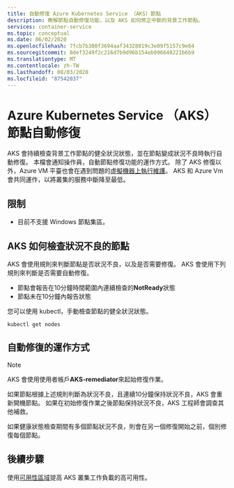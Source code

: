 ```yaml
---
title: 自動修復 Azure Kubernetes Service （AKS）節點
description: 瞭解節點自動修復功能，以及 AKS 如何修正中斷的背景工作節點。
services: container-service
ms.topic: conceptual
ms.date: 06/02/2020
ms.openlocfilehash: 7fcb7b380f3694aaf34328019c3e09f5157c9e64
ms.sourcegitcommit: 8def3249f2c216d7b9d96b154eb096640221b6b9
ms.translationtype: MT
ms.contentlocale: zh-TW
ms.lasthandoff: 08/03/2020
ms.locfileid: "87542037"
---
```

# <a name="azure-kubernetes-service-aks-node-auto-repair"></a>Azure Kubernetes Service （AKS）節點自動修復

AKS 會持續檢查背景工作節點的健全狀況狀態，並在節點變成狀況不良時執行自動修復。 本檔會通知操作員，自動節點修復功能的運作方式。 除了 AKS 修復以外，Azure VM 平臺也會在遇到問題的[虛擬機器上執行維護][vm-updates]。 AKS 和 Azure Vm 會共同運作，以將叢集的服務中斷降至最低。

## <a name="limitations"></a>限制

* 目前不支援 Windows 節點集區。

## <a name="how-aks-checks-for-unhealthy-nodes"></a>AKS 如何檢查狀況不良的節點

AKS 會使用規則來判斷節點是否狀況不良，以及是否需要修復。 AKS 會使用下列規則來判斷是否需要自動修復。

* 節點會報告在10分鐘時間範圍內連續檢查的**NotReady**狀態
* 節點未在10分鐘內報告狀態

您可以使用 kubectl，手動檢查節點的健全狀況狀態。

```
kubectl get nodes
```

## <a name="how-automatic-repair-works"></a>自動修復的運作方式

> [!Note]
> AKS 會使用使用者帳戶**AKS-remediator**來起始修復作業。

如果節點根據上述規則判斷為狀況不良，且連續10分鐘保持狀況不良，AKS 會重新開機節點。 如果在初始修復作業之後節點保持狀況不良，AKS 工程師會調查其他補救。
  
如果健康狀態檢查期間有多個節點狀況不良，則會在另一個修復開始之前，個別修復每個節點。

## <a name="next-steps"></a>後續步驟

使用[可用性區域][availability-zones]提高 AKS 叢集工作負載的高可用性。

<!-- LINKS - External -->

<!-- LINKS - Internal -->
[availability-zones]: ./availability-zones.md
[vm-updates]: ../virtual-machines/maintenance-and-updates.md
